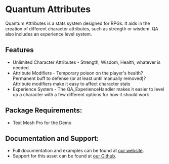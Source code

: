 # Quantum Attributes
Quantum Attributes is a stats system designed for RPGs. It aids in the creation of different character attributes, such as strength or wisdom. QA also includes an experience level system.

Features
-----
 * Unlimited Character Attributes - Strength, Wisdom, Health, whatever is needed
 * Attribute Modifiers - Temporary poison on the player's health? Permanent buff to defense (or at least until manually removed)? Attribute modifiers make it easy to affect character stats
 * Experience System - The QA_ExperienceHandler makes it easier to level up a character with a few different options for how it should work

Package Requirements:
-----
 * Text Mesh Pro for the Demo

Documentation and Support:
-----
 * Full documentation and examples can be found at [our website](https://quantumtekhub.com/docs/quantumattributes/).
 * Support for this asset can be found at [our Github](https://github.com/QuantumTekSupport/QuantumAttributes/issues).
